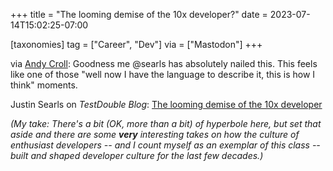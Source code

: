 +++
title = "The looming demise of the 10x developer?"
date = 2023-07-14T15:02:25-07:00

[taxonomies]
tag = ["Career", "Dev"]
via = ["Mastodon"]
+++

via [Andy Croll](https://ruby.social/@andycroll/110707719643651486): Goodness me  @searls has absolutely nailed this. This feels like one of those "well now I have the language to describe it, this is how I think" moments.

<!-- more -->

Justin Searls on _TestDouble Blog_: [The looming demise of the 10x developer](https://blog.testdouble.com/posts/2023-07-12-the-looming-demise-of-the-10x-developer)

_(My take: There's a bit (OK, more than a bit) of hyperbole here, but set that aside and there are some **very** interesting takes on how the culture of enthusiast developers -- and I count myself as an exemplar of this class -- built and shaped developer culture for the last few decades.)_
